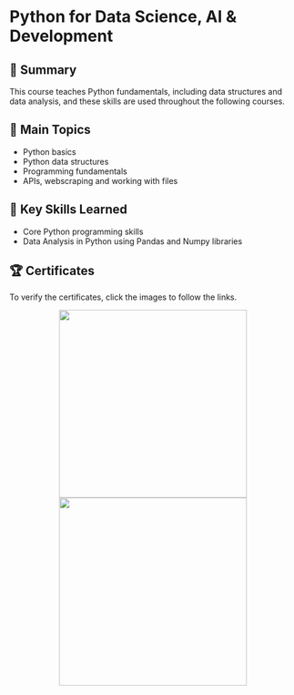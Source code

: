 # Python for Data Science, AI & Development

## 📄 Summary 
This course teaches Python fundamentals, including data structures and data analysis, and these skills are used throughout the following courses.

## 📑 Main Topics 
- Python basics
- Python data structures
- Programming fundamentals
- APIs, webscraping and working with files

## 🔑 Key Skills Learned 
- Core Python programming skills
- Data Analysis in Python using Pandas and Numpy libraries

## 🏆 Certificates 
To verify the certificates, click the images to follow the links.

<p align="middle">
  <a href="https://www.coursera.org/account/accomplishments/verify/H57JBGTHWCTS"><img src="https://s3.amazonaws.com/coursera_assets/meta_images/generated/CERTIFICATE_LANDING_PAGE/CERTIFICATE_LANDING_PAGE~H57JBGTHWCTS/CERTIFICATE_LANDING_PAGE~H57JBGTHWCTS.jpeg" height="330"></a>
  <a href="https://www.credly.com/earner/earned/badge/75351b6a-bdb7-4518-9651-947e4c3e3de8"><img src="https://images.credly.com/size/680x680/images/0571ab1d-f43b-43d9-9c68-8ebd0ebd61b7/Python_for_Data_Sci_and_AI_Foundational.png" height="330"></a>
</p>


